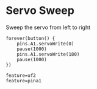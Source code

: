 # Servo Sweep

Sweep the servo from left to right

```blocks
forever(button() {
    pins.A1.servoWrite(0)
    pause(1000)
    pins.A1.servoWrite(180)
    pause(1000)
})
```

```config
feature=uf2
feature=pina1
```